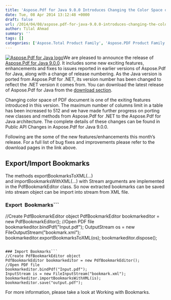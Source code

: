 ```yaml
---
title: 'Aspose.Pdf for Java 9.0.0 Introduces Changing the Color Space of PDF Document'
date: Tue, 08 Apr 2014 13:12:48 +0000
draft: false
url: /2014/04/08/aspose.pdf-for-java-9.0.0-introduces-changing-the-color-space-of-pdf-document/
author: Tilal Ahmad
summary: ''
tags: []
categories: ['Aspose.Total Product Family', 'Aspose.PDF Product Family']
---
```


[![Aspose.Pdf for Java logo][1]](https://blog.aspose.com/wp-content/uploads/sites/2/2013/07/aspose-Pdf-for-Java_100.png)We are pleased to announce the release of [Aspose.Pdf for Java 9.0.0][2]. It includes some new exciting features, enhancements and fixes to issues reported in earlier versions of Aspose.Pdf for Java, along with a change of release numbering. As the Java version is ported from Aspose.Pdf for .NET, its version number has been changed to reflect the .NET version it comes from. You can download the latest release of Aspose.Pdf for Java from the [download section][3].

Changing color space of PDF document is one of the exiting features introduced in this version. The maximum number of columns limit in a table has been increased to 512 and we have made further progress on porting new classes and methods from Aspose.Pdf for .NET to the Aspose.Pdf for Java architecture. The complete details of these changes can be found in Public API Changes in Aspose.Pdf for Java 9.0.0.

Following are the some of the new features/enhancements this month’s release. For a full list of bug fixes and improvements please refer to the download pages in the link above.

## Export/Import Bookmarks

The methods exportBookmarksToXML(...) and importBookmarksWithXML(...) with Stream arguments are implemented in the PdfBookmarkEditor class. So now extracted bookmarks can be saved into stream object can be import into stream from XML file.

### Export  Bookmarks```
//Create PdfBookmarkEditor object
PdfBookmarkEditor bookmarkeditor = new PdfBookmarkEditor();
//Open PDF file
bookmarkeditor.bindPdf("Input.pdf");
OutputStream os = new FileOutputStream("bookmark.xml");
bookmarkeditor.exportBookmarksToXML(os);
bookmarkeditor.dispose();
```

### Import Bookmarks```
//Create PdfBookmarkEditor object
PdfBookmarkEditor bookmarkeditor = new PdfBookmarkEditor();
//Open PDF file
bookmarkeditor.bindPdf("Input.pdf");
InputStream is = new FileInputStream("bookmark.xml");
bookmarkeditor.importBookmarksWithXML(is);
bookmarkeditor.save("output.pdf");
```

For more information, please take a look at Working with Bookmarks.




[1]: https://blog.aspose.com/wp-content/uploads/sites/2/2013/07/aspose-Pdf-for-Java_100.png "Aspose.Pdf for Java logo"
[2]: http://www.aspose.com/community/files/72/java-components/aspose.pdf-for-java/default.aspx
[3]: http://www.aspose.com/community/files/72/java-components/aspose.pdf-for-java/default.aspx




